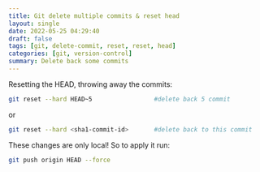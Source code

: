 ```yaml
---
title: Git delete multiple commits & reset head
layout: single
date: 2022-05-25 04:29:40
draft: false
tags: [git, delete-commit, reset, reset, head]
categories: [git, version-control]
summary: Delete back some commits
---
```

Resetting the HEAD, throwing away the commits:
```bash
git reset --hard HEAD~5                 #delete back 5 commit
```

or

```bash
git reset --hard <sha1-commit-id>       #delete back to this commit
```

These changes are only local! So to apply it run:

```bash
git push origin HEAD --force
```
